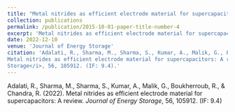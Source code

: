 ```yaml
---
title: "Metal nitrides as efficient electrode material for supercapacitors"
collection: publications
permalink: /publication/2015-10-01-paper-title-number-4
excerpt: 'Metal nitrides as efficient electrode material for supercapacitors.'
date: 2022-12-10
venue: 'Journal of Energy Storage'
citation: 'Adalati, R., Sharma, M., Sharma, S., Kumar, A., Malik, G., Boukherroub, R., & Chandra, R. (2022).
Metal nitrides as efficient electrode material for supercapacitors: A review. <i>Journal of Energy
Storage</i>, 56, 105912. (IF: 9.4).'
---
```

Adalati, R., Sharma, M., Sharma, S., Kumar, A., Malik, G., Boukherroub, R., & Chandra, R. (2022).
Metal nitrides as efficient electrode material for supercapacitors: A review. <i>Journal of Energy
Storage</i>, 56, 105912. (IF: 9.4)